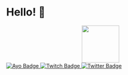 # Hello! 🖤

<div id="header" align="center">
  <img src="https://media.giphy.com/media/M9gbBd9nbDrOTu1Mqx/giphy.gif" width="100"/>
</div>

<div id="badges">
  <a href="your-linkedin-URL">
    <img src="https://img.shields.io/badge/LinkedIn-blue?style=for-the-badge&logo=linkedin&logoColor=white" alt="Ayo Badge"/>
  </a>
  <a href="https://www.twitch.tv/ogkoh">
    <img src="https://img.shields.io/badge/YouTube-red?style=for-the-badge&logo=youtube&logoColor=white" alt="Twitch Badge"/>
  </a>
  <a href="https://twitter.com/og_koh">
    <img src="https://img.shields.io/badge/Twitter-blue?style=for-the-badge&logo=twitter&logoColor=white" alt="Twitter Badge"/>
  </a>
</div>
